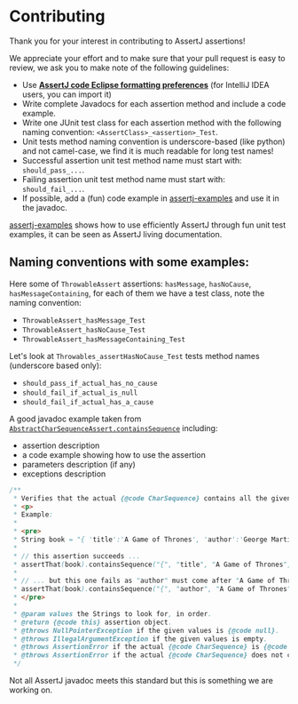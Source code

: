 Contributing
============

Thank you for your interest in contributing to AssertJ assertions!

We appreciate your effort and to make sure that your pull request is easy to review, we ask you to make note of the following guidelines:

* Use **[AssertJ code Eclipse formatting preferences](src/formatters/assertj-eclipse-formatter.xml)** (for IntelliJ IDEA users, you can import it)
* Write complete Javadocs for each assertion method and include a code example.
* Write one JUnit test class for each assertion method with the following naming convention: `<AssertClass>_<assertion>_Test`.
* Unit tests method naming convention is underscore-based (like python) and not camel-case, we find it is much readable for long test names!
* Successful assertion unit test method name must start with: `should_pass_...`.
* Failing assertion unit test method name must start with: `should_fail_...`.
* If possible, add a (fun) code example in [assertj-examples](https://github.com/joel-costigliola/assertj-examples) and use it in the javadoc.

[assertj-examples](https://github.com/joel-costigliola/assertj-examples) shows how to use efficiently AssertJ through fun unit test examples, it can be seen as AssertJ living documentation.

## Naming conventions with some examples:

Here some of `ThrowableAssert` assertions: `hasMessage`, `hasNoCause`, `hasMessageContaining`, for each of them we have a test class, note the naming convention:
* `ThrowableAssert_hasMessage_Test`
* `ThrowableAssert_hasNoCause_Test`
* `ThrowableAssert_hasMessageContaining_Test`

Let's look at `Throwables_assertHasNoCause_Test` tests method names (underscore based only):
* `should_pass_if_actual_has_no_cause`
* `should_fail_if_actual_is_null`
* `should_fail_if_actual_has_a_cause`

A good javadoc example taken from [`AbstractCharSequenceAssert.containsSequence`](src/main/java/org/assertj/core/assertions/api/AbstractCharSequenceAssert.java) including:
* assertion description
* a code example showing how to use the assertion
* parameters description (if any)
* exceptions description

```java
/**
 * Verifies that the actual {@code CharSequence} contains all the given strings <b>in the given order</b>.
 * <p>
 * Example:
 *
 * <pre>
 * String book = "{ 'title':'A Game of Thrones', 'author':'George Martin'}";
 *
 * // this assertion succeeds ...
 * assertThat(book).containsSequence("{", "title", "A Game of Thrones", "}");
 *
 * // ... but this one fails as "author" must come after "A Game of Thrones"
 * assertThat(book).containsSequence("{", "author", "A Game of Thrones", "}");
 * </pre>
 *
 * @param values the Strings to look for, in order.
 * @return {@code this} assertion object.
 * @throws NullPointerException if the given values is {@code null}.
 * @throws IllegalArgumentException if the given values is empty.
 * @throws AssertionError if the actual {@code CharSequence} is {@code null}.
 * @throws AssertionError if the actual {@code CharSequence} does not contain all the given strings <b>in the given order</b>.
 */
```

Not all AssertJ javadoc meets this standard but this is something we are working on.
